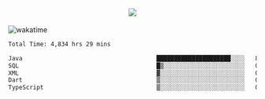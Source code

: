 <h1 align="center">
  <img src="https://readme-typing-svg.herokuapp.com/?font=Righteous&size=35&center=true&vCenter=true&width=500&height=70&duration=4000&lines=Hi!+%F0%9F%91%8B+I%27m+Ali%20Osman!;" />
</h1>


![wakatime](https://wakatime.com/share/@aliosmanoktar/3a8ffe71-6da4-4964-913b-2f09afbe53bf.svg?cache=none)
<!--START_SECTION:waka-->

```txt
Total Time: 4,834 hrs 29 mins

Java                                      █████████████████████░░░░   83.38 %
SQL                                       █▒░░░░░░░░░░░░░░░░░░░░░░░   05.93 %
XML                                       ▓░░░░░░░░░░░░░░░░░░░░░░░░   02.08 %
Dart                                      ▒░░░░░░░░░░░░░░░░░░░░░░░░   01.44 %
TypeScript                                ▒░░░░░░░░░░░░░░░░░░░░░░░░   01.29 %
```

<!--END_SECTION:waka-->


